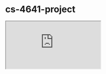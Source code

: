 # cs-4641-project

<iframe src="https://docs.google.com/spreadsheets/d/e/2PACX-1vR9UFpO27F-VLudRNhWWLRzRkvFFDGvQvN3FgBp6pab10n9RMswdYSTT3dT6Q8b-bMxAzKha9lLmio4/pubhtml?gid=0&amp;single=true&amp;widget=true&amp;headers=false"></iframe>
